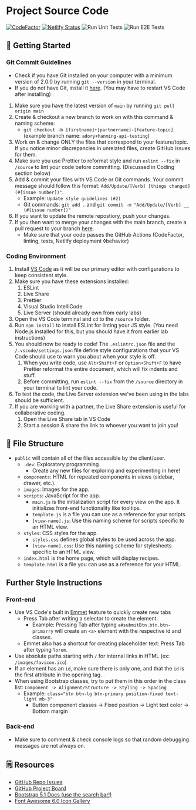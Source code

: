 # Project Source Code

[![CodeFactor](https://www.codefactor.io/repository/github/cse110-fa21-group5/cse110-fa21-group5/badge?s=5332332ef2c647f086442b3584693dbe4a0b2068)](https://www.codefactor.io/repository/github/cse110-fa21-group5/cse110-fa21-group5)
[![Netlify Status](https://api.netlify.com/api/v1/badges/0552da19-8d05-408c-963e-04f9ea60650d/deploy-status)](https://team-ocean-recipes.netlify.app/)
![Run Unit Tests](https://github.com/cse110-fa21-group5/cse110-fa21-group5/actions/workflows/run-unit-tests.yml/badge.svg)
![Run E2E Tests](https://github.com/cse110-fa21-group5/cse110-fa21-group5/actions/workflows/run-e2e-tests.yml/badge.svg)

## 🚀 Getting Started

### Git Commit Guidelines

-   Check if you have Git installed on your computer with a minimum version of 2.0.0 by running `git --version` in your terminal.
-   If you do not have Git, install it [here](https://git-scm.com/downloads). (You may have to restart VS Code after installing)

1. Make sure you have the latest version of `main` by running `git pull origin main`
2. Create & checkout a new branch to work on with this command & naming scheme:
    - `git checkout -b [firstname]+[partnername]-[feature-topic]` (example branch name: `adory+hanming-api-testing`)
3. Work on & change ONLY the files that correspond to your feature/topic. If you notice minor discrepancies in unrelated files, create GitHub issues for them.
4. Make sure you use Prettier to reformat style and run `eslint --fix` in `/source` to lint your code before committing. (Discussed in Coding section below)
5. Add & commit your files with VS Code or Git commands. Your commit message should follow this format: `Add/Update/[Verb] [things changed] (#[issue number])"`.
    - Example: `Update style guidelines (#2)`
    - Git commands: `git add .` and `git commit -m "Add/Update/[Verb] __ (#[issue number])"`
6. If you want to update the remote repostiory, push your changes.
7. If you then want to merge your changes with the main branch, create a pull request to your branch
   [here](https://github.com/cse110-fa21-group5/cse110-fa21-group5/pulls).
    - Make sure that your code passes the GitHub Actions (CodeFactor, linting, tests, Netlify deployment ◊behavior)

### Coding Environment

1. Install [VS Code](https://code.visualstudio.com/download) as it will be our primary editor with configurations to keep consistent style.
2. Make sure you have these extensions installed:
    1. ESLint
    2. Live Share
    3. Prettier
    4. Visual Studio IntelliCode
    5. Live Server (should already own from early labs)
3. Open the VS Code terminal and `cd` to the `/source` folder.
4. Run `npm install` to install ESLint for linting your JS style. (You need Node.js installed for this, but you should have it from earlier lab instructions)
5. You should now be ready to code! The `.eslintrc.json` file and the `/.vscode/settings.json` file define style configurations that your VS Code
   should use to warn you about when your style is off.
    1. When you write code, use `Alt+Shift+F` or `Option+Shift+F` to have Prettier reformat the entire document, which will fix indents and stuff.
    2. Before committing, run `eslint --fix` from the `/source` directory in your terminal to lint your code.
6. To test the code, the Live Server extension we've been using in the labs should be sufficient.
7. If you are working with a partner, the Live Share extension is useful for collaborative coding.
    1. Open the Live Share tab in VS Code
    2. Start a session & share the link to whoever you want to join you!

## 📁 File Structure

-   `public` will contain all of the files accessible by the client/user.
    -   `.dev`: Exploratory programming
        -   Create any new files for exploring and experimenting in here!
    -   `components`: HTML for repeated components in views (sidebar, drawer, etc.).
    -   `images`: Images for the app.
    -   `scripts`: JavaScript for the app.
        -   `main.js` is the initialization script for every view on the app. It initializes front-end functionality like tooltips.
        -   `template.js` is a file you can use as a reference for your scripts.
        -   `[view-name].js`: Use this naming scheme for scripts specific to an HTML view.
    -   `styles`: CSS styles for the app.
        -   `styles.css` defines global styles to be used across the app.
        -   `[view-name].css`: Use this naming scheme for stylesheets specific to an HTML view.
    -   `index.html` is the home page, which will display recipes.
    -   `template.html` is a file you can use as a reference for your HTML.

## Further Style Instructions

### Front-end

-   Use VS Code's built in [Emmet](https://code.visualstudio.com/docs/editor/emmet) feature to quickly create new tabs
    -   Press Tab after writing a selector to create the element.
        -   Example: Pressing Tab after typing `a#submitBtn.btn.btn-primarry` will create an `<a>` element with the respective id and classes.
    -   Emmet also has a shortcut for creating placeholder text: Press Tab after typing `lorem`.
-   Use absolute paths starting with `/` for internal links in HTML (ex: `/images/favicon.ico`)
-   If an element has an `id`, make sure there is only one, and that the `id` is the first attribute in the opening tag.
-   When using Bootstrap classes, try to put them in this order in the class list: `Component -> Alignment/Structure -> Styling -> Spacing`
    -   Example: `class="btn btn-lg btn-primary position-fixed text-light mb-3"`
        -   Button component classes -> Fixed position -> Light text color -> Bottom margin

### Back-end

-   Make sure to comment & check console logs so that random debugging messages are not always on.

## 🗒️ Resources

-   [GitHub Repo Issues](https://github.com/cse110-fa21-group5/cse110-fa21-group5/issues)
-   [GitHub Project Board](https://github.com/orgs/cse110-fa21-group5/projects/1/views/1)
-   [Bootstrap 5.1 Docs (use the search bar!)](https://getbootstrap.com/docs/5.1)
-   [Font Awesome 6.0 Icon Gallery](https://fontawesome.com/v6.0/icons?m=free)
